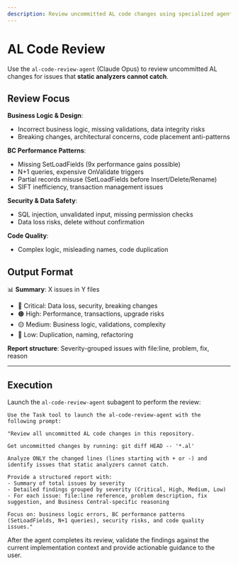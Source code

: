 ```yaml
---
description: Review uncommitted AL code changes using specialized agent for deep analysis beyond static analyzers
---
```


# AL Code Review

Use the `al-code-review-agent` (Claude Opus) to review uncommitted AL changes for issues that **static analyzers cannot catch**.

## Review Focus

**Business Logic & Design**:
- Incorrect business logic, missing validations, data integrity risks
- Breaking changes, architectural concerns, code placement anti-patterns

**BC Performance Patterns**:
- Missing SetLoadFields (9x performance gains possible)
- N+1 queries, expensive OnValidate triggers
- Partial records misuse (SetLoadFields before Insert/Delete/Rename)
- SIFT inefficiency, transaction management issues

**Security & Data Safety**:
- SQL injection, unvalidated input, missing permission checks
- Data loss risks, delete without confirmation

**Code Quality**:
- Complex logic, misleading names, code duplication

## Output Format

📊 **Summary**: X issues in Y files
- 🔴 Critical: Data loss, security, breaking changes
- 🟠 High: Performance, transactions, upgrade risks
- 🟡 Medium: Business logic, validations, complexity
- 🔵 Low: Duplication, naming, refactoring

**Report structure**: Severity-grouped issues with file:line, problem, fix, reason

---

## Execution

Launch the `al-code-review-agent` subagent to perform the review:

```
Use the Task tool to launch the al-code-review-agent with the following prompt:

"Review all uncommitted AL code changes in this repository.

Get uncommitted changes by running: git diff HEAD -- '*.al'

Analyze ONLY the changed lines (lines starting with + or -) and identify issues that static analyzers cannot catch.

Provide a structured report with:
- Summary of total issues by severity
- Detailed findings grouped by severity (Critical, High, Medium, Low)
- For each issue: file:line reference, problem description, fix suggestion, and Business Central-specific reasoning

Focus on: business logic errors, BC performance patterns (SetLoadFields, N+1 queries), security risks, and code quality issues."
```

After the agent completes its review, validate the findings against the current implementation context and provide actionable guidance to the user.
